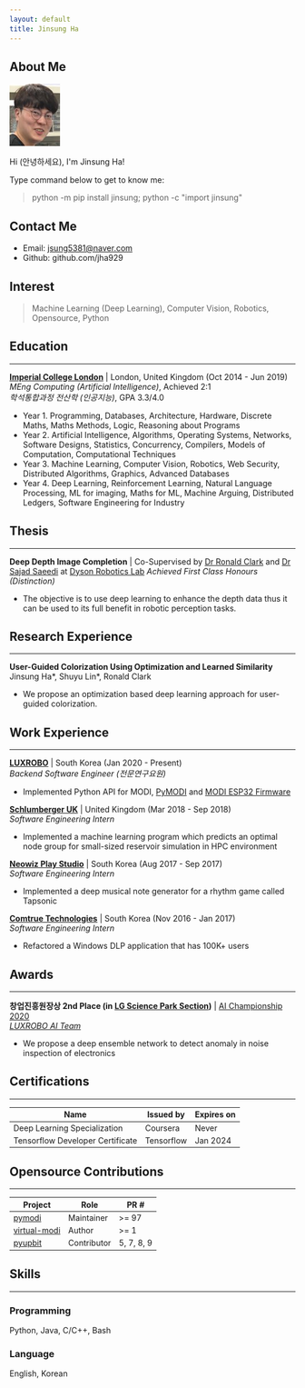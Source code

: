 ```yaml
---
layout: default
title: Jinsung Ha
---
```


## About Me

<img class="profile-picture" src="me.jpg">

Hi (안녕하세요), I'm Jinsung Ha!

Type command below to get to know me:
> python -m pip install jinsung; python -c "import jinsung"

## Contact Me
* Email: jsung5381@naver.com
* Github: github.com/jha929

## Interest

> Machine Learning (Deep Learning), Computer Vision, Robotics, Opensource, Python

## Education
---
**[Imperial College London](https://www.imperial.ac.uk/computing)** | London, United Kingdom (Oct 2014 - Jun 2019)  
*MEng Computing (Artificial Intelligence)*, Achieved 2:1  
*학석통합과정 전산학 (인공지능)*, GPA 3.3/4.0  
  * Year 1. Programming, Databases, Architecture, Hardware, Discrete Maths, Maths Methods, Logic, Reasoning about Programs
  * Year 2. Artificial Intelligence, Algorithms, Operating Systems, Networks, Software Designs, Statistics, Concurrency, Compilers, Models of Computation, Computational Techniques
  * Year 3. Machine Learning, Computer Vision, Robotics, Web Security, Distributed Algorithms, Graphics, Advanced Databases
  * Year 4. Deep Learning, Reinforcement Learning, Natural Language Processing, ML for imaging, Maths for ML, Machine Arguing, Distributed Ledgers, Software Engineering for Industry

## Thesis
---
**Deep Depth Image Completion** | Co-Supervised by [Dr Ronald Clark](https://www.ronnieclark.co.uk) and [Dr Sajad Saeedi](https://www.sajad-saeedi.ca/) at [Dyson Robotics Lab](https://www.imperial.ac.uk/dyson-robotics-lab)
*Achieved First Class Honours (Distinction)*
* The objective is to use deep learning to enhance the depth data thus it can be used to its full benefit in robotic perception tasks.

## Research Experience
---
**User-Guided Colorization Using Optimization and Learned Similarity**  
Jinsung Ha\*, Shuyu Lin\*, Ronald Clark
  * We propose an optimization based deep learning approach for user-guided colorization.


## Work Experience
---
**[LUXROBO](https://modi.luxrobo.com/eng)** | South Korea (Jan 2020 - Present)  
*Backend Software Engineer (전문연구요원)*
  * Implemented Python API for MODI, [PyMODI](https://github.com/luxrobo/pymodi) and [MODI ESP32 Firmware](https://github.com/LUXROBO/upy-modi-esp32-firmware)

**[Schlumberger UK](https://www.slb.com/about/rd/technology/abtc.aspx)** | United Kingdom (Mar 2018 - Sep 2018)  
*Software Engineering Intern*
  * Implemented a machine learning program which predicts an optimal node group for small-sized reservoir simulation in HPC environment

**[Neowiz Play Studio](http://neowizplaystudio.com/en/)** | South Korea (Aug 2017 - Sep 2017)  
*Software Engineering Intern*
  * Implemented a deep musical note generator for a rhythm game called Tapsonic

**[Comtrue Technologies](http://www.comtrue.com/english/)** | South Korea (Nov 2016 - Jan 2017)  
*Software Engineering Intern*
  * Refactored a Windows DLP application that has 100K+ users

## Awards
---
**창업진흥원장상 2nd Place (in [LG Science Park Section](https://youtu.be/kNiEJx1Sl7M))** | [AI Championship 2020](http://kstartup-aic.com)  
*[LUXROBO AI Team](https://youtu.be/WvvKBmTsPTY?t=5822)*
  * We propose a deep ensemble network to detect anomaly in noise inspection of
    electronics

## Certifications
---

Name | Issued by | Expires on |
---- | --------  | ---------- |
Deep Learning Specialization | Coursera | Never
Tensorflow Developer Certificate | Tensorflow | Jan 2024

## Opensource Contributions
---

Project | Role | PR #
------- | ---- | ----
[pymodi](https://github.com/LUXROBO/pymodi) | Maintainer | \>= 97
[virtual-modi](https://github.com/LUXROBO/virtual-modi) | Author | \>= 1
[pyupbit](https://github.com/sharebook-kr/pyupbit) | Contributor | 5, 7, 8, 9 

## Skills
---
### Programming
Python, Java, C/C++, Bash

### Language
English, Korean

